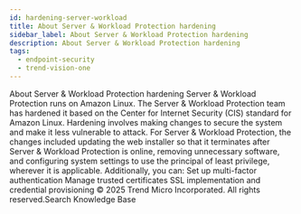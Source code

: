 ```yaml
---
id: hardening-server-workload
title: About Server & Workload Protection hardening
sidebar_label: About Server & Workload Protection hardening
description: About Server & Workload Protection hardening
tags:
  - endpoint-security
  - trend-vision-one
---
```


 About Server & Workload Protection hardening Server & Workload Protection runs on Amazon Linux. The Server & Workload Protection team has hardened it based on the Center for Internet Security (CIS) standard for Amazon Linux. Hardening involves making changes to secure the system and make it less vulnerable to attack. For Server & Workload Protection, the changes included updating the web installer so that it terminates after Server & Workload Protection is online, removing unnecessary software, and configuring system settings to use the principal of least privilege, wherever it is applicable. Additionally, you can: Set up multi-factor authentication Manage trusted certificates SSL implementation and credential provisioning © 2025 Trend Micro Incorporated. All rights reserved.Search Knowledge Base